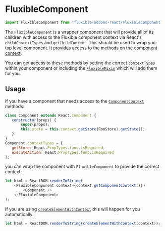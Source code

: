 # FluxibleComponent

```js
import FluxibleComponent from 'fluxible-addons-react/FluxibleComponent';
```

The `FluxibleComponent` is a wrapper component that will provide all of its children with access to the Fluxible component
context via React's `childContextTypes` and `getChildContext`. This should be used to wrap your top level component. It provides access to the methods on the [component context](https://github.com/yahoo/fluxible/blob/master/docs/api/Components.md#component-context).

 You can get access to these methods by setting the correct `contextTypes` within your component or including the [`FluxibleMixin`](./FluxibleMixin.md) which will add them for you.

## Usage

If you have a component that needs access to the [`ComponentContext`](https://github.com/yahoo/fluxible/blob/master/docs/api/Components.md#component-context) methods:

 ```js
class Component extends React.Component {
    constructor(props) {
        super(props);
        this.state = this.context.getStore(FooStore).getState();
    }
}
Component.contextTypes = {
    getStore: React.PropTypes.func.isRequired,
    executeAction: React.PropTypes.func.isRequired
};
```

you can wrap the component with `FluxibleComponent` to provide the correct context:

```js
let html = ReactDOM.renderToString(
    <FluxibleComponent context={context.getComponentContext()}>
        <Component />
    </FluxibleComponent>
);
```

If you are using [`createElementWithContext`](./createElementWithContext.md) this will happen for you automatically:

```js
let html = ReactDOM.renderToString(createElementWithContext(context));
```
